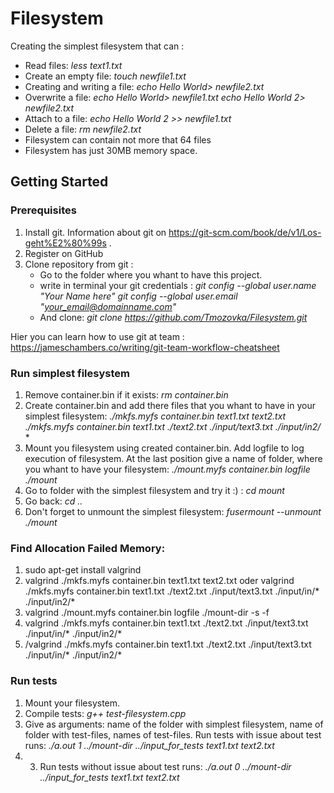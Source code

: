 # Filesystem
Creating the simplest filesystem that can :
 * Read files:
 *less text1.txt*
 * Create an empty file:
  *touch newfile1.txt*
 * Creating and writing a file:
 *echo Hello World> newfile2.txt*
 * Overwrite a file:
 *echo Hello World> newfile1.txt*
 *echo Hello World 2> newfile2.txt*
 * Attach to a file:
 *echo Hello World 2 >> newfile1.txt*
 * Delete a file:
 *rm newfile2.txt*
 * Filesystem can contain not more that 64 files
 * Filesystem has just 30MB memory space.


## Getting Started

### Prerequisites
 1. Install git. Information about git on https://git-scm.com/book/de/v1/Los-geht%E2%80%99s . 
 2. Register on GitHub
 3. Clone repository from git :
	* Go to the folder where you whant to have this project.
	* write in terminal your git credentials :
	*git config --global user.name "Your Name here"*
	*git config --global user.email "your_email@domainname.com"*
	* And clone: 
	*git clone https://github.com/Tmozovka/Filesystem.git*

Hier you can learn how to use git at team : https://jameschambers.co/writing/git-team-workflow-cheatsheet

### Run simplest filesystem
 1. Remove container.bin if it exists:
	*rm container.bin*
 2. Create container.bin and add there files that you whant to have in your simplest filesystem:
	*./mkfs.myfs container.bin text1.txt text2.txt*
	*./mkfs.myfs container.bin text1.txt ./text2.txt ./input/text3.txt  ./input/in2/* *
 3. Mount you filesystem using created container.bin. Add logfile to log execution of filesystem. At the last position give a name of folder, where you whant to have your filesystem:
	*./mount.myfs container.bin logfile ./mount*
 4. Go to folder with the simplest filesystem and try it :) :
	*cd mount*
 5. Go back:
	*cd ..* 
 6. Don't forget to unmount the simplest filesystem:
	*fusermount --unmount ./mount*

### Find Allocation Failed Memory:
 1. sudo apt-get install valgrind
 2. valgrind ./mkfs.myfs container.bin text1.txt text2.txt oder valgrind ./mkfs.myfs container.bin text1.txt ./text2.txt ./input/text3.txt ./input/in/* ./input/in2/*
 3. valgrind ./mount.myfs container.bin logfile ./mount-dir -s -f
 4. valgrind ./mkfs.myfs container.bin text1.txt ./text2.txt ./input/text3.txt ./input/in/* ./input/in2/*
 5. /valgrind ./mkfs.myfs container.bin text1.txt ./text2.txt ./input/text3.txt ./input/in/* ./input/in2/*


### Run tests 

 1. Mount your filesystem.
 2. Compile tests: *g++ test-filesystem.cpp*
 3. Give as arguments: name of the folder with simplest filesystem, name of folder with test-files, names of test-files. Run tests with issue about test runs: *./a.out 1 ../mount-dir ../input_for_tests text1.txt text2.txt*
 4. 3. Run tests without issue about test runs: *./a.out 0 ../mount-dir ../input_for_tests text1.txt text2.txt*

	






